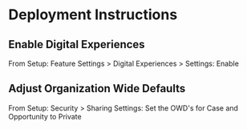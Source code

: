 # Deployment Instructions
## Enable Digital Experiences
From Setup: Feature Settings > Digital Experiences > Settings: Enable
## Adjust Organization Wide Defaults
From Setup: Security > Sharing Settings: Set the OWD's for Case and Opportunity to Private

